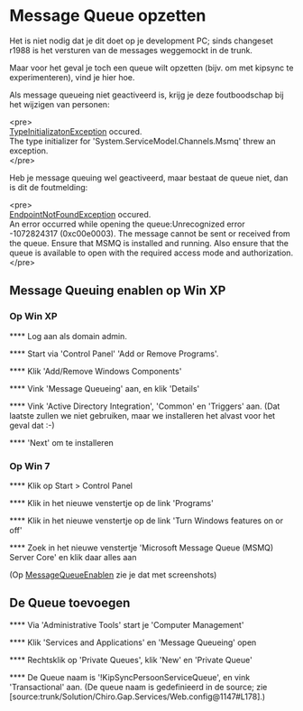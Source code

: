 Message Queue opzetten
======================

Het is niet nodig dat je dit doet op je development PC; sinds changeset
r1988 is het versturen van de messages weggemockt in de trunk.

Maar voor het geval je toch een queue wilt opzetten (bijv. om met
kipsync te experimenteren), vind je hier hoe.

Als message queueing niet geactiveerd is, krijg je deze foutboodschap
bij het wijzigen van personen:

&lt;pre&gt;\
[TypeInitializatonException](TypeInitializatonException.md) occured.\
The type initializer for 'System.ServiceModel.Channels.Msmq' threw an
exception.\
&lt;/pre&gt;

Heb je message queuing wel geactiveerd, maar bestaat de queue niet, dan
is dit de foutmelding:

&lt;pre&gt;\
[EndpointNotFoundException](EndpointNotFoundException.md) occured.\
An error occurred while opening the queue:Unrecognized error -1072824317
(0xc00e0003). The message cannot be sent or received from the queue.
Ensure that MSMQ is installed and running. Also ensure that the queue is
available to open with the required access mode and authorization.\
&lt;/pre&gt;

Message Queuing enablen op Win XP
---------------------------------

### Op Win XP

**** Log aan als domain admin.

**** Start via 'Control Panel' 'Add or Remove Programs'.

**** Klik 'Add/Remove Windows Components'

**** Vink 'Message Queueing' aan, en klik 'Details'

**** Vink 'Active Directory Integration', 'Common' en 'Triggers' aan.
(Dat laatste zullen we niet gebruiken, maar we installeren het alvast
voor het geval dat :-)

**** 'Next' om te installeren

### Op Win 7

**** Klik op Start &gt; Control Panel

**** Klik in het nieuwe venstertje op de link 'Programs'

**** Klik in het nieuwe venstertje op de link 'Turn Windows features on
or off'

**** Zoek in het nieuwe venstertje 'Microsoft Message Queue (MSMQ)
Server Core' en klik daar alles aan

(Op [MessageQueueEnablen](MessageQueueEnablen.md) zie je dat met screenshots)

De Queue toevoegen
------------------

**** Via 'Administrative Tools' start je 'Computer Management'

**** Klik 'Services and Applications' en 'Message Queueing' open

**** Rechtsklik op 'Private Queues', klik 'New' en 'Private Queue'

**** De Queue naam is '!KipSyncPersoonServiceQueue', en vink
'Transactional' aan. (De queue naam is gedefinieerd in de source; zie
\[source:trunk/Solution/Chiro.Gap.Services/Web.config@1147\#L178\].)
